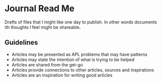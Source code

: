 # Journal Read Me

Drafts of files that I might like one day to publish. In other words documents ith thoughts I feel might be shareable.

## Guidelines

* Articles may be presented as APL problems that may have patterns
* Articles may state the intention of what is trying to be helped
* Articles are shared from the get-go
* Articles provide connections to other articles, sources and inspirations
* Articles are an inspiration for writing good articles

